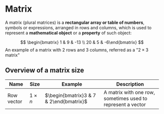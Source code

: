 # Matrix
A matrix (plural matrices) is a **rectangular array or table of numbers**, symbols or expressions, arranged in rows and columns, which is used to represent a **mathematical object** or a **property** of such object:

$$
\begin{bmatrix} 1 & 9 & -13 \\ 20 & 5 & -6\end{bmatrix}
$$
An example of a matrix with 2 rows and 3 columns, referred as a "$2\times3$  matrix"

## Overview of a matrix size
Name | Size | Example | Description
----------- | --------- | --------- | --------------------
Row vector | $1\times n$ | $\begin{bmatrix}3 & 7 & 2\end{bmatrix}$ | A matrix with one row, sometimes used to represent a vector
